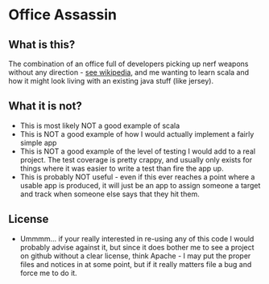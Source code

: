 Office Assassin
===============

What is this?
-------------
The combination of an office full of developers picking up nerf weapons without any direction -
[see wikipedia](http://en.wikipedia.org/wiki/Assassin_\(game\)), and me wanting to learn scala and how it might look
living with an existing java stuff (like jersey).

What it is not?
---------------
* This is most likely NOT a good example of scala
* This is NOT a good example of how I would actually implement a fairly simple app
* This is NOT a good example of the level of testing I would add to a real project. The test coverage is pretty crappy,
 and usually only exists for things where it was easier to write a test than fire the app up.
* This is probably NOT useful - even if this ever reaches a point where a usable app is produced, it will just be an app
 to assign someone a target and track when someone else says that they hit them.

License
-------
* Ummmm... if your really interested in re-using any of this code I would probably advise against it, but since it
 does bother me to see a project on github without a clear license, think Apache - I may put the proper files and
 notices in at some point, but if it really matters file a bug and force me to do it.

